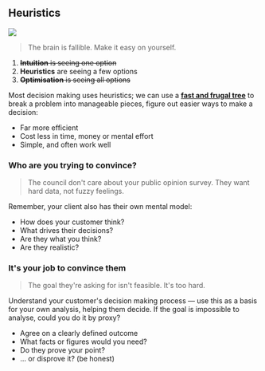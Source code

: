 ## Heuristics

![](./img/heuristics.jpg)

> The brain is fallible. Make it easy on yourself.

1. <s>**Intuition** is seeing one option</s>
2. **Heuristics** are seeing a few options
3. <s>**Optimisation** is seeing all options</s>

Most decision making uses heuristics; we can use a **[fast and frugal tree](https://www.r-bloggers.com/making-fast-good-decisions-with-the-fftrees-r-package/)** to break a problem into manageable pieces, figure out easier ways to make a decision:

- Far more efficient
- Cost less in time, money or mental effort
- Simple, and often work well


### Who are you trying to convince?

> The council don't care about your public opinion survey. They want hard data, not fuzzy feelings.

Remember, your client also has their own mental model:

- How does your customer think?
- What drives their decisions?
- Are they what you think?
- Are they realistic?

### It's your job to convince them

> The goal they're asking for isn't feasible. It's too hard.

Understand your customer's decision making process — use this as a basis for your own analysis, helping them decide. If the goal is impossible to analyse, could you do it by proxy?

- Agree on a clearly defined outcome
- What facts or figures would you need?
- Do they prove your point?
- ... or disprove it? (be honest)

